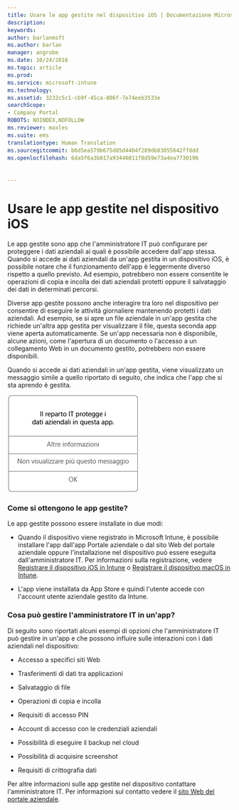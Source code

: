 ```yaml
---
title: Usare le app gestite nel dispositivo iOS | Documentazione Microsoft
description: 
keywords: 
author: barlanmsft
ms.author: barlan
manager: angrobe
ms.date: 10/24/2016
ms.topic: article
ms.prod: 
ms.service: microsoft-intune
ms.technology: 
ms.assetid: 3232c5c1-cb9f-45ca-806f-7e74eeb3533e
searchScope:
- Company Portal
ROBOTS: NOINDEX,NOFOLLOW
ms.reviewer: maxles
ms.suite: ems
translationtype: Human Translation
ms.sourcegitcommit: b6d5ea579b675d85d4404f289db83055642ffddd
ms.openlocfilehash: 6da5f6a3b017a93446011f8d59e73a4ea7730196


---
```



# <a name="use-managed-apps-on-your-ios-device"></a>Usare le app gestite nel dispositivo iOS

Le app gestite sono app che l'amministratore IT può configurare per proteggere i dati aziendali ai quali è possibile accedere dall'app stessa. Quando si accede ai dati aziendali da un'app gestita in un dispositivo iOS, è possibile notare che il funzionamento dell'app è leggermente diverso rispetto a quello previsto. Ad esempio, potrebbero non essere consentite le operazioni di copia e incolla dei dati aziendali protetti oppure il salvataggio dei dati in determinati percorsi.

Diverse app gestite possono anche interagire tra loro nel dispositivo per consentire di eseguire le attività giornaliere mantenendo protetti i dati aziendali. Ad esempio, se si apre un file aziendale in un'app gestita che richiede un'altra app gestita per visualizzare il file, questa seconda app viene aperta automaticamente. Se un'app necessaria non è disponibile, alcune azioni, come l'apertura di un documento o l'accesso a un collegamento Web in un documento gestito, potrebbero non essere disponibili.

Quando si accede ai dati aziendali in un'app gestita, viene visualizzato un messaggio simile a quello riportato di seguito, che indica che l'app che si sta aprendo è gestita.

![gestite-apps-messaggio-ios](./media/managed-apps-message.png)

### <a name="how-do-i-get-managed-apps"></a>Come si ottengono le app gestite?
Le app gestite possono essere installate in due modi:

-   Quando il dispositivo viene registrato in Microsoft Intune, è possibile installare l'app dall'app Portale aziendale o dal sito Web del portale aziendale oppure l'installazione nel dispositivo può essere eseguita dall'amministratore IT. Per informazioni sulla registrazione, vedere [Registrare il dispositivo iOS in Intune](enroll-your-device-in-intune-ios.md) o [Registrare il dispositivo macOS in Intune](enroll-your-device-in-intune-macos.md).

-   L'app viene installata da App Store e quindi l'utente accede con l'account utente aziendale gestito da Intune.

### <a name="what-can-my-it-admin-manage-in-an-app"></a>Cosa può gestire l'amministratore IT in un'app?
Di seguito sono riportati alcuni esempi di opzioni che l'amministratore IT può gestire in un'app e che possono influire sulle interazioni con i dati aziendali nel dispositivo:

-   Accesso a specifici siti Web

-   Trasferimenti di dati tra applicazioni

-   Salvataggio di file

-   Operazioni di copia e incolla

-   Requisiti di accesso PIN

-   Account di accesso con le credenziali aziendali

-   Possibilità di eseguire il backup nel cloud

-   Possibilità di acquisire screenshot

-   Requisiti di crittografia dati


Per altre informazioni sulle app gestite nel dispositivo contattare l'amministratore IT. Per informazioni sul contatto vedere il [sito Web del portale aziendale](http://portal.manage.microsoft.com).



<!--HONumber=Dec16_HO2-->



